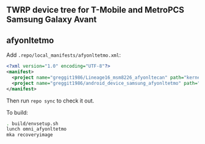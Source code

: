 ## TWRP device tree for T-Mobile and MetroPCS Samsung Galaxy Avant
## afyonltetmo

Add `.repo/local_manifests/afyonltetmo.xml`:

```xml
<?xml version="1.0" encoding="UTF-8"?>
<manifest>
  <project name="greggit1986/Lineage16_msm8226_afyonltecan" path="kernel/samsung/msm8226" remote="github" revision="Updtfw01" />
  <project name="greggit1986/android_device_samsung_afyonltetmo" path="device/samsung/afyonltetmo" remote="github" revision="android-7.1" />
</manifest>
```

Then run `repo sync` to check it out.

To build:

```sh
. build/envsetup.sh
lunch omni_afyonltetmo
mka recoveryimage
```

